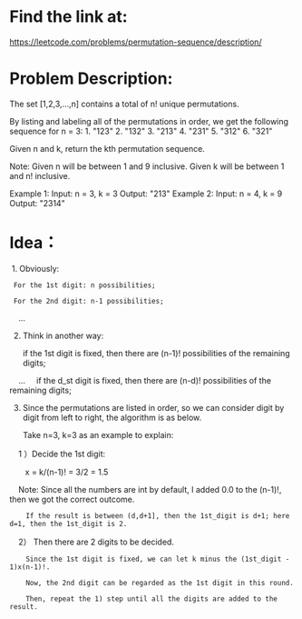 # Find the link at:
  https://leetcode.com/problems/permutation-sequence/description/

# Problem Description:
  The set [1,2,3,...,n] contains a total of n! unique permutations.

  By listing and labeling all of the permutations in order, we get the following sequence for n = 3:
    1. "123"
    2. "132"
    3. "213"
    4. "231"
    5. "312"
    6. "321"
  
  Given n and k, return the kth permutation sequence.

  Note:
    Given n will be between 1 and 9 inclusive.
    Given k will be between 1 and n! inclusive.
  
  Example 1:
    Input: n = 3, k = 3
    Output: "213"
  Example 2:
    Input: n = 4, k = 9
    Output: "2314"
    
# Idea：
  1. Obviously:
  
     For the 1st digit: n possibilities;
  
     For the 2nd digit: n-1 possibilities;
     
     \...
     
  2. Think in another way:
  
     if the 1st digit is fixed, then there are (n-1)! possibilities of the remaining digits;
     
     \...
     
     if the d_st digit is fixed, then there are (n-d)! possibilities of the remaining digits;
     
  3. Since the permutations are listed in order, so we can consider digit by digit from left to right, the algorithm is as below. 
  
     Take n=3, k=3 as an example to explain:
     
     1 ）Decide the 1st digit:
     
        x = k/(n-1)!  =  3/2  =  1.5 
        
          Note: Since all the numbers are int by default, I added 0.0 to the (n-1)!, then we got the correct outcome.
          
        If the result is between (d,d+1], then the 1st_digit is d+1; here d=1, then the 1st_digit is 2.
        
     2） Then there are 2 digits to be decided.
     
        Since the 1st digit is fixed, we can let k minus the (1st_digit - 1)x(n-1)!. 
        
        Now, the 2nd digit can be regarded as the 1st digit in this round.
        
        Then, repeat the 1) step until all the digits are added to the result.
        
   
        
     
